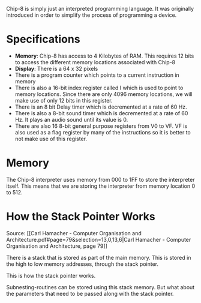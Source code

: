 Chip-8 is simply just an interpreted programming language. It was originally introduced in order to simplify the process of programming a device. 
# Specifications
- **Memory**: Chip-8 has access to 4 Kilobytes of RAM. This requires 12 bits to access the different memory locations associated with Chip-8
- **Display**: There is a 64 x 32 pixels
- There is a program counter which points to a current instruction in memory
- There is also a 16-bit index register called I which is used to point to memory locations. Since there are only 4096 memory locations, we will make use  of only 12 bits in this register.
- There is an 8 bit Delay timer which is decremented at a rate of 60 Hz. 
- There is also a 8-bit sound timer which is decremented at a rate of 60 Hz. It plays an audio sound until its value is 0. 
- There are also 16 8-bit general purpose registers from V0 to VF. VF is also used as a flag register by many of the instructions so it is better to not make use of this register.
# Memory
The Chip-8 interpreter uses memory from 000 to 1FF to store the interpreter itself. This means that we are storing the interpreter from memory location 0 to 512. 
# How the Stack Pointer Works
Source: [[Carl Hamacher - Computer Organisation and Architecture.pdf#page=79&selection=13,0,13,6|Carl Hamacher - Computer Organisation and Architecture, page 79]]

There is a stack that is stored as part of the main memory. This is stored in the high to low memory addresses, through the stack pointer.

This is how the stack pointer works.

Subnesting-routines can be stored using this stack memory. But what about the parameters that need to be passed along with the stack pointer.

